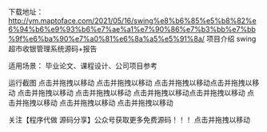 下载地址：http://ym.maptoface.com/2021/05/16/swing%e8%b6%85%e5%b8%82%e6%94%b6%e9%93%b6%e7%ae%a1%e7%90%86%e7%b3%bb%e7%bb%9f%e6%ba%90%e7%a0%81%e6%8a%a5%e5%91%8a/
项目介绍
swing超市收银管理系统源码+报告

适用场景：
毕业论文、课程设计、公司项目参考

运行截图
点击并拖拽以移动​ 点击并拖拽以移动​ 点击并拖拽以移动​ 点击并拖拽以移动​ 点击并拖拽以移动​ 点击并拖拽以移动​ 点击并拖拽以移动​ 点击并拖拽以移动​ 点击并拖拽以移动​ 点击并拖拽以移动​ 点击并拖拽以移动​

关注【程序代做 源码分享】公众号获取更多免费源码！！！
点击并拖拽以移动​

